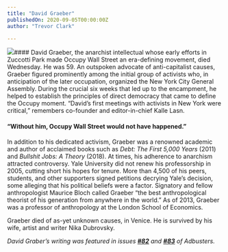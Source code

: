 ```yaml
---
title: "David Graeber"
publishedOn: 2020-09-05T00:00:00Z
author: "Trevor Clark"

---
```


![](/images/articles/5f592f1ebad4506a60a58d15_david_graeber_photos_720x434_1.jpg)#### David Graeber, the anarchist intellectual whose early efforts in Zuccotti Park made Occupy Wall Street an era-defining movement, died Wednesday. He was 59.
An outspoken advocate of anti-capitalist causes, Graeber figured prominently among the initial group of activists who, in anticipation of the later occupation, organized the New York City General Assembly. During the crucial six weeks that led up to the encampment, he helped to establish the principles of direct democracy that came to define the Occupy moment. “David’s first meetings with activists in New York were critical,” remembers co-founder and editor-in-chief Kalle Lasn.

#### **“Without him, Occupy Wall Street would not have happened.”**
In addition to his dedicated activism, Graeber was a renowned academic and author of acclaimed books such as *Debt: The First 5,000 Years* (2011) and *Bullshit Jobs: A Theory* (2018). At times, his adherence to anarchism attracted controversy. Yale University did not renew his professorship in 2005, cutting short his hopes for tenure. More than 4,500 of his peers, students, and other supporters signed petitions decrying Yale’s decision, some alleging that his political beliefs were a factor. Signatory and fellow anthropologist Maurice Bloch called Graeber “the best anthropological theorist of his generation from anywhere in the world.” As of 2013, Graeber was a professor of anthropology at the London School of Economics.

Graeber died of as-yet unknown causes, in Venice. He is survived by his wife, artist and writer Nika Dubrovsky.

*David Graber’s writing was featured in issues *[***#82***](https://subscribe.adbusters.org/collections/back-issues/products/ab82)* and *[***#83***](https://subscribe.adbusters.org/collections/back-issues/products/ab83)* of *Adbusters*.*